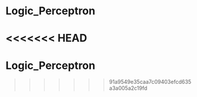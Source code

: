 # Logic_Perceptron
<<<<<<< HEAD
=======
# Logic_Perceptron
>>>>>>> 91a9549e35caa7c09403efcd635a3a005a2c19fd
